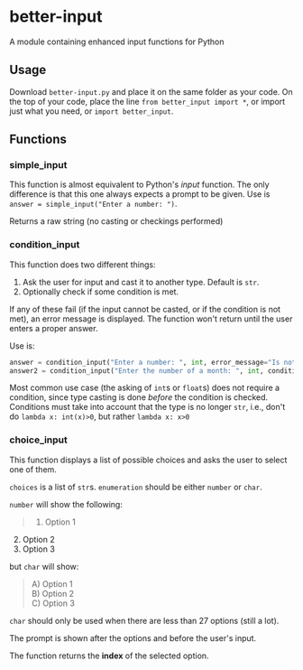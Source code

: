 # better-input
A module containing enhanced input functions for Python

## Usage
Download `better-input.py` and place it on the same folder as your code. On the top of your code, place the line `from better_input import *`, or import just what you need, or `import better_input`.

## Functions

### simple_input
This function is almost equivalent to Python's _input_ function. The only difference is that this one always expects a prompt to be given. Use is `answer = simple_input("Enter a number: ")`.

Returns a raw string (no casting or checkings performed)

### condition_input
This function does two different things:

1. Ask the user for input and cast it to another type. Default is `str`.
2. Optionally check if some condition is met.

If any of these fail (if the input cannot be casted, or if the condition is not met), an error message is displayed. The function won't return until the user enters a proper answer.

Use is:
```python
answer = condition_input("Enter a number: ", int, error_message="Is not a valid integer. Please retry.")
answer2 = condition_input("Enter the number of a month: ", int, condition=lambda x: 1<=x<=12, error_message="Is not a valid month. Please retry."
```

Most common use case (the asking of `int`s or `float`s) does not require a condition, since type casting is done _before_ the condition is checked. Conditions must take into account that the type is no longer `str`, i.e., don't do `lambda x: int(x)>0`, but rather `lambda x: x>0`

### choice_input
This function displays a list of possible choices and asks the user to select one of them.

`choices` is a list of `str`s. `enumeration` should be either `number` or `char`.

`number` will show the following:
>1) Option 1  
 2) Option 2  
 3) Option 3
 
but `char` will show:

>A) Option 1  
 B) Option 2  
 C) Option 3
 
`char` should only be used when there are less than 27 options (still a lot).

The prompt is shown after the options and before the user's input.

The function returns the **index** of the selected option.

